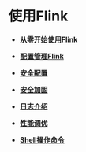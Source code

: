 # 使用Flink<a name="ZH-CN_TOPIC_0176678778"></a>

-   **[从零开始使用Flink](从零开始使用Flink.md)**  

-   **[配置管理Flink](配置管理Flink.md)**  

-   **[安全配置](安全配置.md)**  

-   **[安全加固](安全加固.md)**  

-   **[日志介绍](日志介绍.md)**  

-   **[性能调优](性能调优.md)**  

-   **[Shell操作命令](Shell操作命令.md)**  



